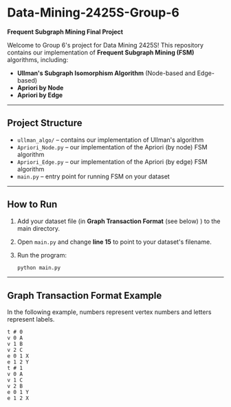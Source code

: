 # Data-Mining-2425S-Group-6  
**Frequent Subgraph Mining Final Project**

Welcome to Group 6's project for Data Mining 2425S! This repository contains our implementation of **Frequent Subgraph Mining (FSM)** algorithms, including:

- **Ullman's Subgraph Isomorphism Algorithm** (Node-based and Edge-based)
- **Apriori by Node**
- **Apriori by Edge**

---

## Project Structure

- `ullman_algo/` – contains our implementation of Ullman's algorithm  
- `Apriori_Node.py` – our implementation of the Apriori (by node) FSM algorithm
- `Apriori_Edge.py` – our implementation of the Apriori (by edge) FSM algorithm
- `main.py` – entry point for running FSM on your dataset

---

## How to Run

1. Add your dataset file (in **Graph Transaction Format** (see below) ) to the main directory.
2. Open `main.py` and change **line 15** to point to your dataset's filename.
3. Run the program:

   ```bash
   python main.py
   ```

---

## Graph Transaction Format Example

In the following example, numbers represent vertex numbers and letters represent labels.

```
t # 0
v 0 A
v 1 B
v 2 C
e 0 1 X
e 1 2 Y
t # 1
v 0 A
v 1 C
v 2 B
e 0 1 Y
e 1 2 X
```

